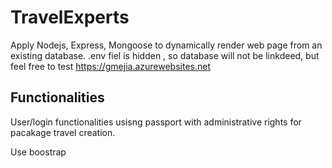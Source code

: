 # TravelExperts
Apply Nodejs, Express, Mongoose to dynamically render web page from an existing database.
.env fiel is hidden , so database will not be linkdeed, but feel free to test https://gmejia.azurewebsites.net

## Functionalities
User/login functionalities usisng passport with administrative rights for pacakage travel creation. 

Use boostrap
